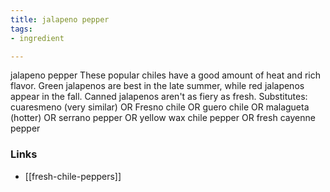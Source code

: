```yaml
---
title: jalapeno pepper
tags:
- ingredient

---
```

jalapeno pepper These popular chiles have a good amount of heat and rich flavor. Green jalapenos are best in the late summer, while red jalapenos appear in the fall. Canned jalapenos aren't as fiery as fresh. Substitutes: cuaresmeno (very similar) OR Fresno chile OR guero chile OR malagueta (hotter) OR serrano pepper OR yellow wax chile pepper OR fresh cayenne pepper

### Links

* [[fresh-chile-peppers]]
